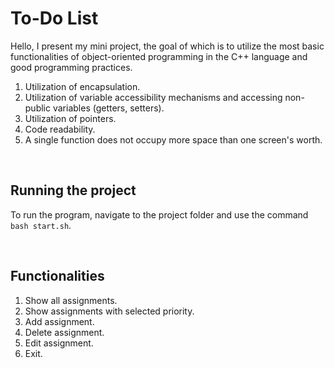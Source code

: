 # To-Do List

Hello, I present my mini project, the goal of which is to utilize the most basic functionalities of object-oriented programming in the C++ language and good programming practices.

1. Utilization of encapsulation.
2. Utilization of variable accessibility mechanisms and accessing non-public variables (getters, setters).
3. Utilization of pointers.
4. Code readability.
5. A single function does not occupy more space than one screen's worth.


<br>

## Running the project

To run the program, navigate to the project folder and use the command `bash start.sh`.

<br>

## Functionalities

1. Show all assignments.
2. Show assignments with selected priority.
3. Add assignment.
4. Delete assignment.
5. Edit assignment.
6. Exit.